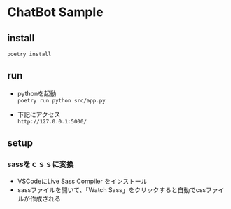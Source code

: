 # ChatBot Sample
## install
`poetry install`

## run
- pythonを起動  
`poetry run python src/app.py`

- 下記にアクセス  
`http://127.0.0.1:5000/`

## setup
### sassをｃｓｓに変換
- VSCodeにLive Sass Compiler をインストール
- sassファイルを開いて、「Watch Sass」をクリックすると自動でcssファイルが作成される